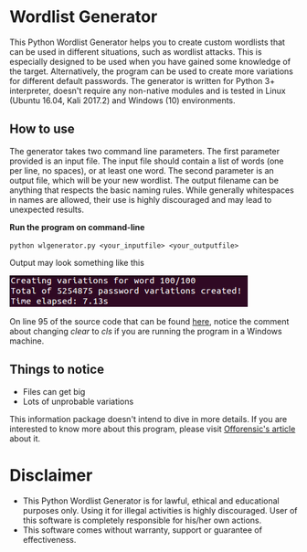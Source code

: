 # Wordlist Generator

This Python Wordlist Generator helps you to create custom wordlists that can be used in different situations, such as wordlist attacks. This is especially designed to be used when you have gained some knowledge of the target. Alternatively, the program can be used to create more variations for different default passwords. The generator is written for Python 3+ interpreter, doesn't require any non-native modules and is tested in Linux (Ubuntu 16.04, Kali 2017.2) and Windows (10) environments. 

## How to use

The generator takes two command line parameters. The first parameter provided is an input file. The input file should contain a list of words (one per line, no spaces), or at least one word. The second parameter is an output file, which will be your new wordlist. The output filename can be anything that respects the basic naming rules. While generally whitespaces in names are allowed, their use is highly discouraged and may lead to unexpected results.

**Run the program on command-line**

`python wlgenerator.py <your_inputfile> <your_outputfile>`

Output may look something like this

![wlgenerators output](img/totalvariations.png)

On line 95 of the source code that can be found [here](https://github.com/Offorensics/wordlistcreator/blob/master/src/wlgenerator.py "here"), notice the comment about changing _clear_ to _cls_ if you are running the program in a Windows machine.

## Things to notice

- Files can get big
- Lots of unprobable variations

This information package doesn't intend to dive in more details. If you are interested to know more about this program, please visit [Offorensic's article](http://offorensics.com/custom-wordlist-generator-with-python/ "Offorensic's article") about it.

# Disclaimer

- This Python Wordlist Generator is for lawful, ethical and educational purposes only. Using it for illegal activities is highly discouraged. User of this software is completely responsible for his/her own actions.
- This software comes without warranty, support or guarantee of effectiveness.
